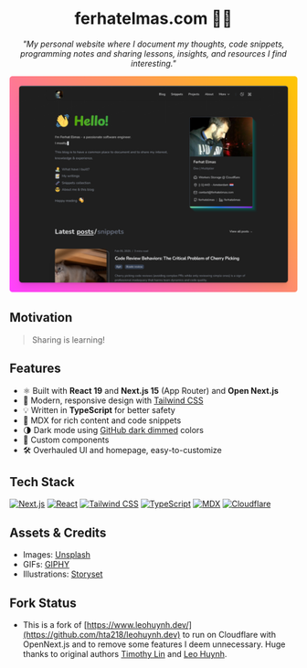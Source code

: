 <h1 align="center">ferhatelmas.com 🧑‍💻</h1>

<p align="center">
  <i>"My personal website where I document my thoughts, code snippets, programming notes and sharing lessons, insights, and resources I find interesting."</i>
</p>

![ferhatelmas.com screenshot](screenshot.png)

## Motivation

> Sharing is learning!

## Features

- ⚛️ Built with **React 19** and **Next.js 15** (App Router) and **Open Next.js**
- 🎨 Modern, responsive design with [Tailwind CSS](https://tailwindcss.com/)
- 💡 Written in **TypeScript** for better safety
- 📖 MDX for rich content and code snippets
- 🌗 Dark mode using [GitHub dark dimmed](https://github.blog/changelog/2021-04-14-dark-and-dimmed-themes-are-now-generally-available/) colors
- 🧩 Custom components
- 🛠️ Overhauled UI and homepage, easy-to-customize
<!---
TODO: add it later
- 📊 Website analytics with [Analytics Engine](https://developers.cloudflare.com/analytics/analytics-engine/)
-->

## Tech Stack

[![Next.js](https://img.shields.io/badge/next.js-000?logo=next.js&logoColor=white)](https://nextjs.org/)
[![React](https://img.shields.io/badge/react-20232A?logo=react&logoColor=61DAFB)](https://react.dev/)
[![Tailwind CSS](https://img.shields.io/badge/tailwindcss-06B6D4?logo=tailwindcss&logoColor=white)](https://tailwindcss.com/)
[![TypeScript](https://img.shields.io/badge/typescript-3178C6?logo=typescript&logoColor=white)](https://www.typescriptlang.org/)
[![MDX](https://img.shields.io/badge/mdx-1a1a1a?logo=mdx&logoColor=white)](https://mdxjs.com/)
[![Cloudflare](https://img.shields.io/badge/cloudflare-000?logo=cloudflare&logoColor=orange)](https://cloudflare.com/)

## Assets & Credits

- Images: [Unsplash](https://unsplash.com/)
- GIFs: [GIPHY](https://giphy.com/)
- Illustrations: [Storyset](https://storyset.com/)

## Fork Status

- This is a fork of [https://www.leohuynh.dev/](https://github.com/hta218/leohuynh.dev) to run on Cloudflare with OpenNext.js and to remove some features I deem unnecessary. Huge thanks to original authors [Timothy Lin](https://x.com/timlrxx) and [Leo Huynh](https://x.com/hta218_).
